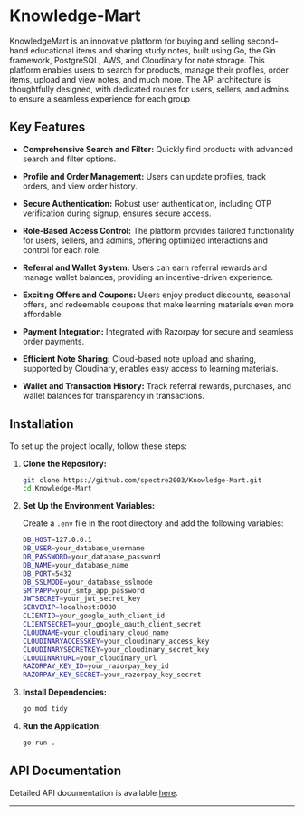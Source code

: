 # Knowledge-Mart

KnowledgeMart is an innovative platform for buying and selling second-hand educational items and sharing study notes, built using Go, the Gin framework, PostgreSQL, AWS, and Cloudinary for note storage. This platform enables users to search for products, manage their profiles, order items, upload and view notes, and much more. The API architecture is thoughtfully designed, with dedicated routes for users, sellers, and admins to ensure a seamless experience for each group

## Key Features

- **Comprehensive Search and Filter:**  Quickly find products with advanced search and filter options.

- **Profile and Order Management:** Users can update profiles, track orders, and view order history.

- **Secure Authentication:** Robust user authentication, including OTP verification during signup, ensures secure access.

- **Role-Based Access Control:** The platform provides tailored functionality for users, sellers, and admins, offering optimized interactions and control for each role.

- **Referral and Wallet System:** Users can earn referral rewards and manage wallet balances, providing an incentive-driven experience.

- **Exciting Offers and Coupons:** Users enjoy product discounts, seasonal offers, and redeemable coupons that make learning materials even more affordable.

- **Payment Integration:** Integrated with Razorpay for secure and seamless order payments.

- **Efficient Note Sharing:**  Cloud-based note upload and sharing, supported by Cloudinary, enables easy access to learning materials.

- **Wallet and Transaction History:** Track referral rewards, purchases, and wallet balances for transparency in transactions.

## Installation

To set up the project locally, follow these steps:

1. **Clone the Repository:**

     ```bash
    git clone https://github.com/spectre2003/Knowledge-Mart.git
    cd Knowledge-Mart
    ```
2. **Set Up the Environment Variables:**

    Create a `.env` file in the root directory and add the following variables:

    ```bash
    DB_HOST=127.0.0.1
    DB_USER=your_database_username
    DB_PASSWORD=your_database_password
    DB_NAME=your_database_name
    DB_PORT=5432
    DB_SSLMODE=your_database_sslmode
    SMTPAPP=your_smtp_app_password
    JWTSECRET=your_jwt_secret_key
    SERVERIP=localhost:8080
    CLIENTID=your_google_auth_client_id
    CLIENTSECRET=your_google_oauth_client_secret
    CLOUDNAME=your_cloudinary_cloud_name
    CLOUDINARYACCESSKEY=your_cloudinary_access_key
    CLOUDINARYSECRETKEY=your_cloudinary_secret_key
    CLOUDINARYURL=your_cloudinary_url
    RAZORPAY_KEY_ID=your_razorpay_key_id
    RAZORPAY_KEY_SECRET=your_razorpay_key_secret
    ```

3. **Install Dependencies:**

    ```bash
    go mod tidy
    ```

4. **Run the Application:**

    ```bash
    go run .
    ```

## API Documentation

Detailed API documentation is available [here](https://documenter.getpostman.com/view/38480579/2sAY4x9M3Y).

---